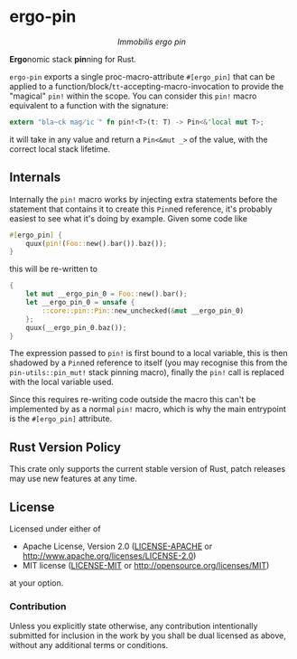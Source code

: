 # ergo-pin

<p align="center"><i>Immobilis ergo pin</i></p>

**Ergo**nomic stack **pin**ning for Rust.

`ergo-pin` exports a single proc-macro-attribute `#[ergo_pin]` that can be applied to a
function/block/`tt`-accepting-macro-invocation to provide the "magical" `pin!`
within the scope. You can consider this `pin!` macro equivalent to a function
with the signature:

```rust
extern "bla̴ck̀ mag̸ic͘" fn pin!<T>(t: T) -> Pin<&'local mut T>;
```

it will take in any value and return a `Pin<&mut _>` of the value, with the
correct local stack lifetime.

## Internals

Internally the `pin!` macro works by injecting extra statements before the
statement that contains it to create this `Pin`ned reference, it's probably
easiest to see what it's doing by example. Given some code like

```rust
#[ergo_pin] {
    quux(pin!(Foo::new().bar()).baz());
}
```

this will be re-written to

```rust
{
    let mut __ergo_pin_0 = Foo::new().bar();
    let __ergo_pin_0 = unsafe {
        ::core::pin::Pin::new_unchecked(&mut __ergo_pin_0)
    };
    quux(__ergo_pin_0.baz());
}
```

The expression passed to `pin!` is first bound to a local variable, this is then
shadowed by a `Pin`ned reference to itself (you may recognise this from the
`pin-utils::pin_mut!` stack pinning macro), finally the `pin!` call is replaced
with the local variable used.

Since this requires re-writing code outside the macro this can't be implemented
by as a normal `pin!` macro, which is why the main entrypoint is the
`#[ergo_pin]` attribute.

## Rust Version Policy

This crate only supports the current stable version of Rust, patch releases may
use new features at any time.

## License

Licensed under either of

 * Apache License, Version 2.0 ([LICENSE-APACHE](LICENSE-APACHE) or http://www.apache.org/licenses/LICENSE-2.0)
 * MIT license ([LICENSE-MIT](LICENSE-MIT) or http://opensource.org/licenses/MIT)

at your option.

### Contribution

Unless you explicitly state otherwise, any contribution intentionally submitted
for inclusion in the work by you shall be dual licensed as above, without any
additional terms or conditions.
